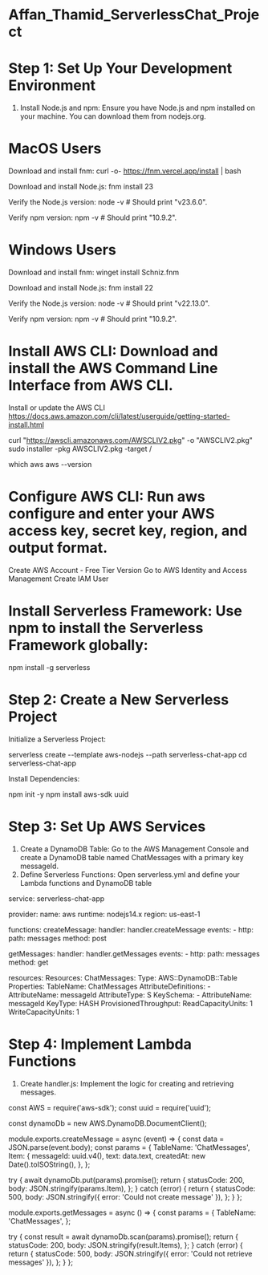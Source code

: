 ﻿# Affan_Thamid_ServerlessChat_Project

# Step 1: Set Up Your Development Environment</span> 
  1. Install Node.js and npm: Ensure you have Node.js and npm installed on your machine. You can download them from nodejs.org.

# MacOS Users
Download and install fnm:
curl -o- https://fnm.vercel.app/install | bash

Download and install Node.js:
fnm install 23

Verify the Node.js version:
node -v # Should print "v23.6.0".

Verify npm version:
npm -v # Should print "10.9.2".

# Windows Users

Download and install fnm:
winget install Schniz.fnm

Download and install Node.js:
fnm install 22

Verify the Node.js version:
node -v # Should print "v22.13.0".

Verify npm version:
npm -v # Should print "10.9.2".


# Install AWS CLI: Download and install the AWS Command Line Interface from AWS CLI.

Install or update the AWS CLI
https://docs.aws.amazon.com/cli/latest/userguide/getting-started-install.html

   curl "https://awscli.amazonaws.com/AWSCLIV2.pkg" -o "AWSCLIV2.pkg"
   sudo installer -pkg AWSCLIV2.pkg -target /

   which aws
   aws --version

# Configure AWS CLI: Run aws configure and enter your AWS access key, secret key, region, and output format.

Create AWS Account - Free Tier Version
Go to AWS Identity and Access Management
Create IAM User

# Install Serverless Framework: Use npm to install the Serverless Framework globally:

   npm install -g serverless

# Step 2: Create a New Serverless Project 

Initialize a Serverless Project:

   serverless create --template aws-nodejs --path serverless-chat-app
   cd serverless-chat-app

Install Dependencies:

   npm init -y
   npm install aws-sdk uuid

# Step 3: Set Up AWS Services

  1. Create a DynamoDB Table: Go to the AWS Management Console and create a DynamoDB table named ChatMessages with a primary key messageId.
  2. Define Serverless Functions: Open serverless.yml and define your Lambda functions and DynamoDB table

   service: serverless-chat-app

   provider:
     name: aws
     runtime: nodejs14.x
     region: us-east-1

   functions:
     createMessage:
       handler: handler.createMessage
       events:
         - http:
             path: messages
             method: post

  getMessages:
       handler: handler.getMessages
       events:
         - http:
             path: messages
             method: get

   resources:
     Resources:
       ChatMessages:
         Type: AWS::DynamoDB::Table
         Properties:
           TableName: ChatMessages
           AttributeDefinitions:
             - AttributeName: messageId
               AttributeType: S
           KeySchema:
             - AttributeName: messageId
               KeyType: HASH
           ProvisionedThroughput:
             ReadCapacityUnits: 1
             WriteCapacityUnits: 1

# Step 4: Implement Lambda Functions
   
1. Create handler.js: Implement the logic for creating and retrieving messages.

const AWS = require('aws-sdk');
const uuid = require('uuid');

const dynamoDb = new AWS.DynamoDB.DocumentClient();

module.exports.createMessage = async (event) => {
  const data = JSON.parse(event.body);
  const params = {
    TableName: 'ChatMessages',
    Item: {
      messageId: uuid.v4(),
      text: data.text,
      createdAt: new Date().toISOString(),
    },
  };

  try {
    await dynamoDb.put(params).promise();
    return {
      statusCode: 200,
      body: JSON.stringify(params.Item),
    };
  } catch (error) {
    return {
      statusCode: 500,
      body: JSON.stringify({ error: 'Could not create message' }),
    };
  }
};

module.exports.getMessages = async () => {
  const params = {
    TableName: 'ChatMessages',
  };

  try {
    const result = await dynamoDb.scan(params).promise();
    return {
      statusCode: 200,
      body: JSON.stringify(result.Items),
    };
  } catch (error) {
    return {
      statusCode: 500,
      body: JSON.stringify({ error: 'Could not retrieve messages' }),
    };
  }
};
